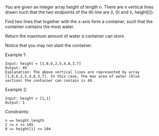 You are given an integer array height of length n. There are n vertical lines drawn such that the two endpoints of the ith line are (i, 0) and (i, height[i]).<br>

Find two lines that together with the x-axis form a container, such that the container contains the most water.<br>

Return the maximum amount of water a container can store.<br>

Notice that you may not slant the container.<br>

Example 1:

    Input: height = [1,8,6,2,5,4,8,3,7]
    Output: 49
    Explanation: The above vertical lines are represented by array [1,8,6,2,5,4,8,3,7]. In this case, the max area of water (blue section) the container can contain is 49.

Example 2:

    Input: height = [1,1]
    Output: 1

Constraints:

    n == height.length
    2 <= n <= 105
    0 <= height[i] <= 104
